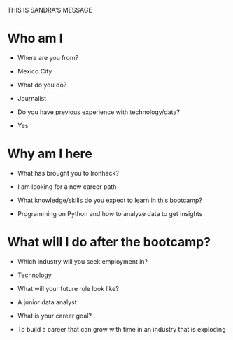 THIS IS SANDRA'S MESSAGE



# Who am I

* Where are you from?
* Mexico City

* What do you do?
* Journalist

* Do you have previous experience with technology/data?
* Yes

# Why am I here

* What has brought you to Ironhack?
* I am looking for a new career path

* What knowledge/skills do you expect to learn in this bootcamp?
* Programming on Python and how to analyze data to get  insights

# What will I do after the bootcamp?

* Which industry will you seek employment in?
* Technology

* What will your future role look like?
* A junior data analyst 

* What is your career goal?
* To build a career that can grow with time in an industry that is exploding
